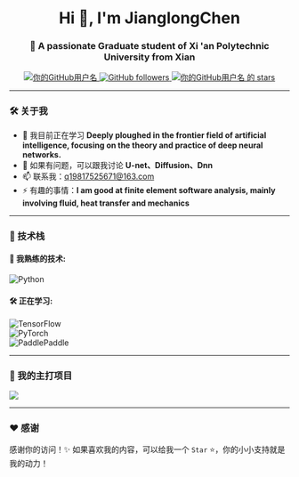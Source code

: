 <h1 align="center">Hi 👋, I'm JianglongChen</h1>  
<h3 align="center">🚀 A passionate Graduate student of Xi 'an Polytechnic University from Xian</h3>  

<p align="center">  
  <a href="https://github.com/你的GitHub用户名">  
    <img src="https://komarev.com/ghpvc/?username=你的GitHub用户名&label=Profile%20views&color=0e75b6&style=flat" alt="你的GitHub用户名" />  
  </a>  
  <a href="https://github.com/你的GitHub用户名?tab=repositories">  
    <img alt="GitHub followers" src="https://img.shields.io/github/followers/你的GitHub用户名?color=green&logo=github">  
  </a>  
  <a href="https://github.com/你的GitHub用户名">  
    <img src="https://img.shields.io/github/stars/你的GitHub用户名?affiliations=OWNER&color=yellow&style=flat" alt="你的GitHub用户名 的 stars" />  
  </a>  
</p>  

---  

### 🛠️ 关于我  

- 🌱 我目前正在学习 **Deeply ploughed in the frontier field of artificial intelligence, focusing on the theory and practice of deep neural networks.**  
- 💬 如果有问题，可以跟我讨论 **U-net、Diffusion、Dnn**  
- 📫 联系我：q19817525671@163.com  
- ⚡ 有趣的事情：**I am good at finite element software analysis, mainly involving fluid, heat transfer and mechanics**  

---  

### 🔧 技术栈  

#### 🚀 我熟练的技术:  

![Python](https://img.shields.io/badge/-Python-3776AB?style=flat-square&logo=python&logoColor=white)  

#### 🛠️ 正在学习:  
![TensorFlow](https://img.shields.io/badge/-TensorFlow-FF6F00?style=flat-square&logo=tensorflow&logoColor=white)  
![PyTorch](https://img.shields.io/badge/-PyTorch-EE4C2C?style=flat-square&logo=pytorch&logoColor=white)  
![PaddlePaddle](https://img.shields.io/badge/-PaddlePaddle-2582A1?style=flat-square&logo=paddlepaddle&logoColor=white)  

---  

### 📂 我的主打项目  

<!-- 项目卡片 -->  
<a href="https://github.com/Jianglongchen/项目名">  
  <img align="center" src="https://github-readme-stats.vercel.app/api/pin/?username=你的GitHub用户名&repo=项目名&theme=radical" />  
</a>  


---  

### ❤️ 感谢  

感谢你的访问！✨ 如果喜欢我的内容，可以给我一个 `Star` ⭐，你的小小支持就是我的动力！  
